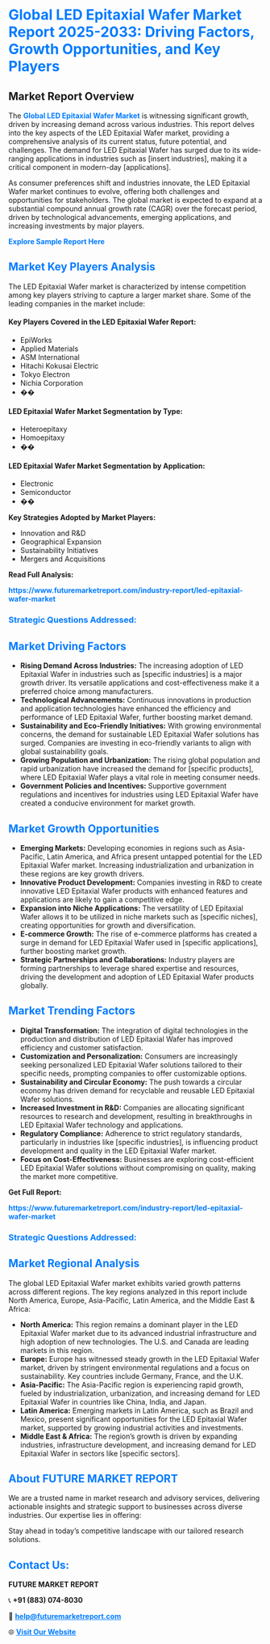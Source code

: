 <h1 style="color: #007BFF;">Global LED Epitaxial Wafer Market Report 2025-2033: Driving Factors, Growth Opportunities, and Key Players</h1>

<section id="overview">
<h2>Market Report Overview</h2>
<p>The <a href="https://www.futuremarketreport.com/industry-report/led-epitaxial-wafer-market" style="color: #007BFF; text-decoration: none;"><strong>Global LED Epitaxial Wafer Market</strong></a> is witnessing significant growth, driven by increasing demand across various industries. This report delves into the key aspects of the LED Epitaxial Wafer market, providing a comprehensive analysis of its current status, future potential, and challenges. The demand for LED Epitaxial Wafer has surged due to its wide-ranging applications in industries such as [insert industries], making it a critical component in modern-day [applications].</p>
<p>As consumer preferences shift and industries innovate, the LED Epitaxial Wafer market continues to evolve, offering both challenges and opportunities for stakeholders. The global market is expected to expand at a substantial compound annual growth rate (CAGR) over the forecast period, driven by technological advancements, emerging applications, and increasing investments by major players.</p>
</section>

<section id="overview">
<p><a href="https://www.futuremarketreport.com/request-sample/reportId=118565" style="color: #007BFF; text-decoration: none;"><strong>Explore Sample Report Here</strong></a></p>
</section>

<section id="key-players">
<h2 style="color: #007BFF;">Market Key Players Analysis</h2>
<p>The LED Epitaxial Wafer market is characterized by intense competition among key players striving to capture a larger market share. Some of the leading companies in the market include:</p>
<h4>Key Players Covered in the LED Epitaxial Wafer Report:</h4>
<ul><li>EpiWorks</li><li>Applied Materials</li><li>ASM International</li><li>Hitachi Kokusai Electric</li><li>Tokyo Electron</li><li>Nichia Corporation</li><li>��</li></ul>
<h4>LED Epitaxial Wafer Market Segmentation by Type:</h4>
<ul><li>Heteroepitaxy</li><li>Homoepitaxy</li><li>��</li></ul>

<h4>LED Epitaxial Wafer Market Segmentation by Application:</h4>
<ul><li>Electronic</li><li>Semiconductor</li><li>��</li></ul>
<p><strong>Key Strategies Adopted by Market Players:</strong></p>
<ul>
<li>Innovation and R&D</li>
<li>Geographical Expansion</li>
<li>Sustainability Initiatives</li>
<li>Mergers and Acquisitions</li>
</ul>
</section>

<section>
<p><strong>Read Full Analysis: </strong></p><a href="https://www.futuremarketreport.com/industry-report/led-epitaxial-wafer-market" style="color: #007BFF; text-decoration: none;"><strong>https://www.futuremarketreport.com/industry-report/led-epitaxial-wafer-market</strong></a>
<h3 style="color: #007BFF;">Strategic Questions Addressed:</h3>
</section>

<section id="driving-factors">
<h2 style="color: #007BFF;">Market Driving Factors</h2>
<ul>
<li><strong>Rising Demand Across Industries:</strong> The increasing adoption of LED Epitaxial Wafer in industries such as [specific industries] is a major growth driver. Its versatile applications and cost-effectiveness make it a preferred choice among manufacturers.</li>
<li><strong>Technological Advancements:</strong> Continuous innovations in production and application technologies have enhanced the efficiency and performance of LED Epitaxial Wafer, further boosting market demand.</li>
<li><strong>Sustainability and Eco-Friendly Initiatives:</strong> With growing environmental concerns, the demand for sustainable LED Epitaxial Wafer solutions has surged. Companies are investing in eco-friendly variants to align with global sustainability goals.</li>
<li><strong>Growing Population and Urbanization:</strong> The rising global population and rapid urbanization have increased the demand for [specific products], where LED Epitaxial Wafer plays a vital role in meeting consumer needs.</li>
<li><strong>Government Policies and Incentives:</strong> Supportive government regulations and incentives for industries using LED Epitaxial Wafer have created a conducive environment for market growth.</li>
</ul>
</section>

<section id="growth-opportunities">
<h2 style="color: #007BFF;">Market Growth Opportunities</h2>
<ul>
<li><strong>Emerging Markets:</strong> Developing economies in regions such as Asia-Pacific, Latin America, and Africa present untapped potential for the LED Epitaxial Wafer market. Increasing industrialization and urbanization in these regions are key growth drivers.</li>
<li><strong>Innovative Product Development:</strong> Companies investing in R&D to create innovative LED Epitaxial Wafer products with enhanced features and applications are likely to gain a competitive edge.</li>
<li><strong>Expansion into Niche Applications:</strong> The versatility of LED Epitaxial Wafer allows it to be utilized in niche markets such as [specific niches], creating opportunities for growth and diversification.</li>
<li><strong>E-commerce Growth:</strong> The rise of e-commerce platforms has created a surge in demand for LED Epitaxial Wafer used in [specific applications], further boosting market growth.</li>
<li><strong>Strategic Partnerships and Collaborations:</strong> Industry players are forming partnerships to leverage shared expertise and resources, driving the development and adoption of LED Epitaxial Wafer products globally.</li>
</ul>
</section>

<section id="trending-factors">
<h2 style="color: #007BFF;">Market Trending Factors</h2>
<ul>
<li><strong>Digital Transformation:</strong> The integration of digital technologies in the production and distribution of LED Epitaxial Wafer has improved efficiency and customer satisfaction.</li>
<li><strong>Customization and Personalization:</strong> Consumers are increasingly seeking personalized LED Epitaxial Wafer solutions tailored to their specific needs, prompting companies to offer customizable options.</li>
<li><strong>Sustainability and Circular Economy:</strong> The push towards a circular economy has driven demand for recyclable and reusable LED Epitaxial Wafer solutions.</li>
<li><strong>Increased Investment in R&D:</strong> Companies are allocating significant resources to research and development, resulting in breakthroughs in LED Epitaxial Wafer technology and applications.</li>
<li><strong>Regulatory Compliance:</strong> Adherence to strict regulatory standards, particularly in industries like [specific industries], is influencing product development and quality in the LED Epitaxial Wafer market.</li>
<li><strong>Focus on Cost-Effectiveness:</strong> Businesses are exploring cost-efficient LED Epitaxial Wafer solutions without compromising on quality, making the market more competitive.</li>
</ul>
</section>

<section>
<p><strong>Get Full Report: </strong></p><a href="https://www.futuremarketreport.com/industry-report/led-epitaxial-wafer-market" style="color: #007BFF; text-decoration: none;"><strong>https://www.futuremarketreport.com/industry-report/led-epitaxial-wafer-market</strong></a>
<h3 style="color: #007BFF;">Strategic Questions Addressed:</h3>
</section>


<section id="regional-analysis">
<h2 style="color: #007BFF;">Market Regional Analysis</h2>
<p>The global LED Epitaxial Wafer market exhibits varied growth patterns across different regions. The key regions analyzed in this report include North America, Europe, Asia-Pacific, Latin America, and the Middle East & Africa:</p>
<ul>
<li><strong>North America:</strong> This region remains a dominant player in the LED Epitaxial Wafer market due to its advanced industrial infrastructure and high adoption of new technologies. The U.S. and Canada are leading markets in this region.</li>
<li><strong>Europe:</strong> Europe has witnessed steady growth in the LED Epitaxial Wafer market, driven by stringent environmental regulations and a focus on sustainability. Key countries include Germany, France, and the U.K.</li>
<li><strong>Asia-Pacific:</strong> The Asia-Pacific region is experiencing rapid growth, fueled by industrialization, urbanization, and increasing demand for LED Epitaxial Wafer in countries like China, India, and Japan.</li>
<li><strong>Latin America:</strong> Emerging markets in Latin America, such as Brazil and Mexico, present significant opportunities for the LED Epitaxial Wafer market, supported by growing industrial activities and investments.</li>
<li><strong>Middle East & Africa:</strong> The region’s growth is driven by expanding industries, infrastructure development, and increasing demand for LED Epitaxial Wafer in sectors like [specific sectors].</li>
</ul>
</section>

<footer>
<h2 style="color: #007BFF;">About FUTURE MARKET REPORT</h2>
<p>We are a trusted name in market research and advisory services, delivering actionable insights and strategic support to businesses across diverse industries. Our expertise lies in offering:</p>

<p>Stay ahead in today’s competitive landscape with our tailored research solutions.</p>

<h2 style="color: #007BFF;">Contact Us:</h2>
<p><strong>FUTURE MARKET REPORT</strong></p>
<p>📞 <strong>+91 (883) 074-8030</strong></p>
<p>📧 <strong><a href="mailto:help@futuremarketreport.com" style="color: #007BFF;">help@futuremarketreport.com</a></strong></p>
<p>🌐 <strong><a href="https://www.futuremarketreport.com/" style="color: #007BFF;">Visit Our Website</a></strong></p>
</footer>